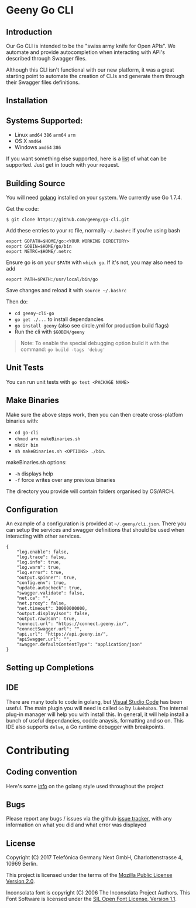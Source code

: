 
# Geeny Go CLI

## Introduction

Our Go CLI is intended to be the "swiss army knife for Open APIs". We automate and
provide autocompletion when interacting with API's described through Swagger files.

Although this CLI isn't functional with our new platform, it was a great starting
point to automate the creation of CLIs and generate them through their Swagger files
definitions.

## Installation

## Systems Supported:

* Linux `amd64` `386` `arm64` `arm`
* OS X `amd64`
* Windows `amd64` `386`

If you want something else supported, here is
a [list](https://golang.org/doc/install/source#environment) of what can be
supported. Just get in touch with your request.


## Building Source

You will need [golang](https://golang.org/doc/install) installed on your system. We
currently use Go 1.7.4.

Get the code:

```
$ git clone https://github.com/geeny/go-cli.git
```

Add these entries to your rc file, normally `~/.bashrc` if you're using bash

```
export GOPATH=$HOME/go:<YOUR WORKING DIRECTORY>
export GOBIN=$HOME/go/bin
export NETRC=$HOME/.netrc
```

Ensure go is on your `$PATH` with `which go`. If it's not, you may also need to add

```
export PATH=$PATH:/usr/local/bin/go
```

Save changes and reload it with `source ~/.bashrc`

Then do:

* `cd geeny-cli-go`
* `go get ./...` to install dependancies
* `go install geeny` (also see circle.yml for production build flags)
* Run the cli with `$GOBIN/geeny`

> Note: To enable the special debugging option build it with the command: `go build -tags 'debug'`

## Unit Tests

You can run unit tests with `go test <PACKAGE NAME>`

## Make Binaries

Make sure the above steps work, then you can then create cross-platfom binaries with:

* `cd go-cli`
* `chmod a+x makeBinaries.sh`
* `mkdir bin`
* `sh makeBinaries.sh <OPTIONS> ./bin`.

makeBinaries.sh options:
* `-h` displays help
* `-f` force writes over any previous binaries

The directory you provide will contain folders organised by OS/ARCH.

## Configuration

An example of a configuration is provided at `~/.geeny/cli.json`. There you can setup
the services and swagger definitions that should be used when interacting with other
services.

```
{
	"log.enable": false,
	"log.trace": false,
	"log.info": true,
	"log.warn": true,
	"log.error": true,
	"output.spinner": true,
	"config.env": true,
	"update.autocheck": true,
	"swagger.validate": false,
	"net.ca": "",
	"net.proxy": false,
	"net.timeout": 30000000000,
	"output.displayJson": false,
	"output.rawJson": true,
	"connect.url": "https://connect.geeny.io/",
	"connectSwagger.url": "",
	"api.url": "https://api.geeny.io/",
	"apiSwagger.url": "",
	"swagger.defaultContentType": "application/json"
}
```

## Setting up Completions


## IDE

There are many tools to code in golang,
but [Visual Studio Code](https://code.visualstudio.com/) has been useful. The main
plugin you will need is called `Go` by `lukehoban`. The internal plug-in manager will
help you with install this. In general, it will help install a bunch of useful
dependancies, codde anaysis, formatting and so on. This IDE also supports `delve`, a
Go runtime debugger with breakpoints.

# Contributing

## Coding convention

Here's
some
[info](http://stackoverflow.com/questions/22688906/go-naming-conventions-for-const)
on the golang style used throughout the project

## Bugs

Please report any bugs / issues via the
github [issue tracker](https://github.com/geeny/go-cli/issues), with any
information on what you did and what error was displayed

## License

Copyright (C) 2017 Telefónica Germany Next GmbH, Charlottenstrasse 4, 10969 Berlin.

This project is licensed under the terms of
the [Mozilla Public License Version 2.0](LICENSE.md).

Inconsolata font is copyright (C) 2006 The Inconsolata Project Authors. This Font
Software is licensed under the [SIL Open Font License, Version 1.1](OFL.txt).
